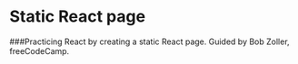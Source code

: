 # Static React page

###Practicing React by creating a static React page. Guided by Bob Zoller, freeCodeCamp.

